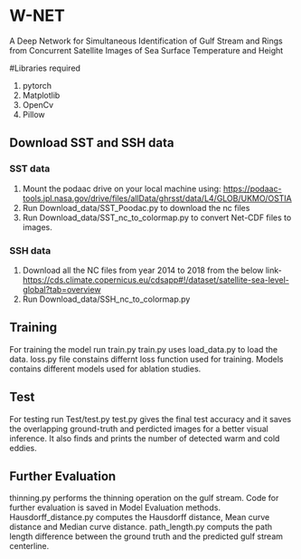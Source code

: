 # W-NET
A Deep Network for Simultaneous Identification of Gulf Stream and Rings from Concurrent Satellite Images of Sea Surface Temperature and Height

#Libraries required
1. pytorch 
2. Matplotlib
3. OpenCv
4. Pillow

## Download SST and SSH data
### SST data
 1. Mount the podaac drive on your local machine using: https://podaac-tools.jpl.nasa.gov/drive/files/allData/ghrsst/data/L4/GLOB/UKMO/OSTIA
 2. Run Download_data/SST_Poodac.py to download the nc files
 3. Run Download_data/SST_nc_to_colormap.py to convert  Net-CDF files to images.
 
### SSH data
 1. Download all the NC files from year 2014 to 2018 from the below link- 
    https://cds.climate.copernicus.eu/cdsapp#!/dataset/satellite-sea-level-global?tab=overview
 2. Run Download_data/SSH_nc_to_colormap.py
 
## Training
For training the model run train.py 
    train.py uses load_data.py to load the data. loss.py file constains differnt loss function used for training. Models contains different models used for ablation studies.
 
## Test
For testing run Test/test.py
    test.py gives the final test accuracy and it saves the overlapping ground-truth and perdicted images for a better visual inference. It also finds and prints the number of detected warm and cold eddies.
    
## Further Evaluation
thinning.py performs the thinning operation on the gulf stream.
Code for further evaluation is saved in Model Evaluation methods. 
Hausdorff_distance.py computes the Hausdorff distance, Mean curve distance and Median curve distance.
path_length.py computs the path length difference between the ground truth and the predicted gulf stream centerline. 



